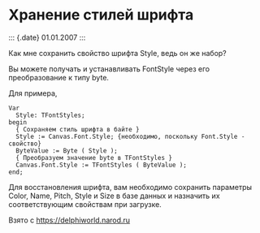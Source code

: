 Хранение стилей шрифта
======================

::: {.date}
01.01.2007
:::

Как мне сохранить свойство шрифта Style, ведь он же набор?

Вы можете получать и устанавливать FontStyle через его преобразование к
типу byte.

Для примера,

    Var
      Style: TFontStyles;
    begin
      { Сохраняем стиль шрифта в байте }
      Style := Canvas.Font.Style; {необходимо, поскольку Font.Style - свойство}
      ByteValue := Byte ( Style );
      { Преобразуем значение byte в TFontStyles }
      Canvas.Font.Style := TFontStyles ( ByteValue );
    end;

Для восстановления шрифта, вам необходимо сохранить параметры Color,
Name, Pitch, Style и Size в базе данных и назначить их соответствующим
свойствам при загрузке.

Взято с <https://delphiworld.narod.ru>
